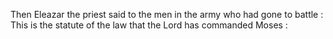 Then Eleazar the priest said to the men in the army who had gone to battle : This is the statute of the law that the Lord has commanded Moses :
